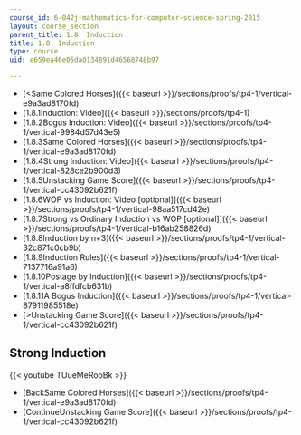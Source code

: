 ```yaml
---
course_id: 6-042j-mathematics-for-computer-science-spring-2015
layout: course_section
parent_title: 1.8  Induction
title: 1.8  Induction
type: course
uid: e659ea46e05da0134891d46568748b97

---
```


*   [<Same Colored Horses]({{< baseurl >}}/sections/proofs/tp4-1/vertical-e9a3ad8170fd)
*   [1.8.1Induction: Video]({{< baseurl >}}/sections/proofs/tp4-1)
*   [1.8.2Bogus Induction: Video]({{< baseurl >}}/sections/proofs/tp4-1/vertical-9984d57d43e5)
*   [1.8.3Same Colored Horses]({{< baseurl >}}/sections/proofs/tp4-1/vertical-e9a3ad8170fd)
*   [1.8.4Strong Induction: Video]({{< baseurl >}}/sections/proofs/tp4-1/vertical-828ce2b900d3)
*   [1.8.5Unstacking Game Score]({{< baseurl >}}/sections/proofs/tp4-1/vertical-cc43092b621f)
*   [1.8.6WOP vs Induction: Video \[optional\]]({{< baseurl >}}/sections/proofs/tp4-1/vertical-98aa517cd42e)
*   [1.8.7Strong vs Ordinary Induction vs WOP \[optional\]]({{< baseurl >}}/sections/proofs/tp4-1/vertical-b16ab258826d)
*   [1.8.8Induction by n+3]({{< baseurl >}}/sections/proofs/tp4-1/vertical-32c871c0cb9b)
*   [1.8.9Induction Rules]({{< baseurl >}}/sections/proofs/tp4-1/vertical-7137716a91a6)
*   [1.8.10Postage by Induction]({{< baseurl >}}/sections/proofs/tp4-1/vertical-a8ffdfcb631b)
*   [1.8.11A Bogus Induction]({{< baseurl >}}/sections/proofs/tp4-1/vertical-87911985518e)
*   [\>Unstacking Game Score]({{< baseurl >}}/sections/proofs/tp4-1/vertical-cc43092b621f)

Strong Induction
----------------

{{< youtube TUueMeRooBk >}}

*   [BackSame Colored Horses]({{< baseurl >}}/sections/proofs/tp4-1/vertical-e9a3ad8170fd)
*   [ContinueUnstacking Game Score]({{< baseurl >}}/sections/proofs/tp4-1/vertical-cc43092b621f)
